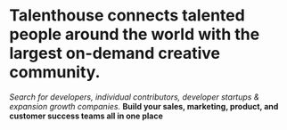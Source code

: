 # Talenthouse connects talented people around the world with the largest on-demand creative community. 
 *Search for developers, individual contributors, developer startups & expansion growth companies.* 
**Build your sales, marketing, product, and customer success teams all in one place**
